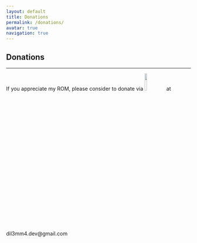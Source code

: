 ```yaml
---
layout: default
title: Donations
permalink: /donations/
avatar: true
navigation: true
---
```

## Donations

<hr>

<p>If you appreciate my ROM, please consider to donate via <img src="http://www.stickpng.com/assets/images/580b57fcd9996e24bc43c530.png" style="width: 11%"> at dil3mm4.dev@gmail.com</p>
